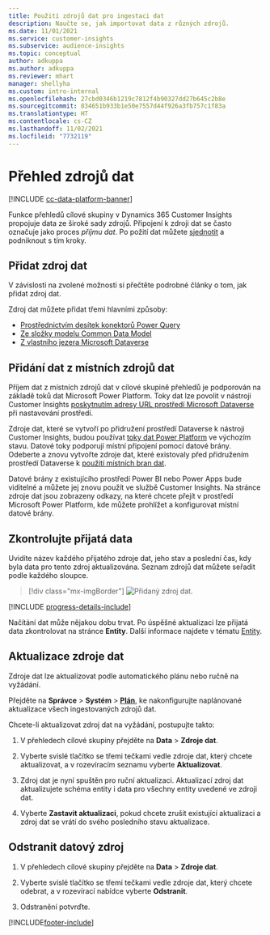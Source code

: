```yaml
---
title: Použití zdrojů dat pro ingestaci dat
description: Naučte se, jak importovat data z různých zdrojů.
ms.date: 11/01/2021
ms.service: customer-insights
ms.subservice: audience-insights
ms.topic: conceptual
author: adkuppa
ms.author: adkuppa
ms.reviewer: mhart
manager: shellyha
ms.custom: intro-internal
ms.openlocfilehash: 27cbd0346b1219c7812f4b90327dd27b645c2b8e
ms.sourcegitcommit: 834651b933b1e50e7557d44f926a3fb757c1f83a
ms.translationtype: HT
ms.contentlocale: cs-CZ
ms.lasthandoff: 11/02/2021
ms.locfileid: "7732119"
---
```

# <a name="data-sources-overview"></a>Přehled zdrojů dat

[!INCLUDE [cc-data-platform-banner](../includes/cc-data-platform-banner.md)]

Funkce přehledů cílové skupiny v Dynamics 365 Customer Insights propojuje data ze široké sady zdrojů. Připojení k zdroji dat se často označuje jako proces *příjmu dat*. Po požití dat můžete [sjednotit](data-unification.md) a podniknout s tím kroky.

## <a name="add-a-data-source"></a>Přidat zdroj dat

V závislosti na zvolené možnosti si přečtěte podrobné články o tom, jak přidat zdroj dat.

Zdroj dat můžete přidat třemi hlavními způsoby:

- [Prostřednictvím desítek konektorů Power Query](connect-power-query.md)
- [Ze složky modelu Common Data Model](connect-common-data-model.md)
- [Z vlastního jezera Microsoft Dataverse](connect-dataverse-managed-lake.md)

## <a name="add-data-from-on-premises-data-sources"></a>Přidání dat z místních zdrojů dat

Příjem dat z místních zdrojů dat v cílové skupině přehledů je podporován na základě toků dat Microsoft Power Platform. Toky dat lze povolit v nástroji Customer Insights [poskytnutím adresy URL prostředí Microsoft Dataverse](create-environment.md) při nastavování prostředí.

Zdroje dat, které se vytvoří po přidružení prostředí Dataverse k nástroji Customer Insights, budou používat [toky dat Power Platform](/power-query/dataflows/overview-dataflows-across-power-platform-dynamics-365) ve výchozím stavu. Datové toky podporují místní připojení pomocí datové brány. Odeberte a znovu vytvořte zdroje dat, které existovaly před přidružením prostředí Dataverse k [použití místních bran dat](/data-integration/gateway/service-gateway-app).

Datové brány z existujícího prostředí Power BI nebo Power Apps bude viditelné a můžete jej znovu použít ve službě Customer Insights. Na stránce zdroje dat jsou zobrazeny odkazy, na které chcete přejít v prostředí Microsoft Power Platform, kde můžete prohlížet a konfigurovat místní datové brány.

## <a name="review-ingested-data"></a>Zkontrolujte přijatá data

Uvidíte název každého přijatého zdroje dat, jeho stav a poslední čas, kdy byla data pro tento zdroj aktualizována. Seznam zdrojů dat můžete seřadit podle každého sloupce.

> [!div class="mx-imgBorder"]
> ![Přidaný zdroj dat.](media/configure-data-datasource-added.png "Přidaný zdroj dat")

[!INCLUDE [progress-details-include](../includes/progress-details-pane.md)]

Načítání dat může nějakou dobu trvat. Po úspěšné aktualizaci lze přijatá data zkontrolovat na stránce **Entity**. Další informace najdete v tématu [Entity](entities.md).

## <a name="refresh-a-data-source"></a>Aktualizace zdroje dat

Zdroje dat lze aktualizovat podle automatického plánu nebo ručně na vyžádání. 

Přejděte na **Správce** > **Systém** > [**Plán**](system.md#schedule-tab), ke nakonfigurujte naplánované aktualizace všech ingestovaných zdrojů dat.

Chcete-li aktualizovat zdroj dat na vyžádání, postupujte takto:

1. V přehledech cílové skupiny přejděte na **Data** > **Zdroje dat**.

2. Vyberte svislé tlačítko se třemi tečkami vedle zdroje dat, který chcete aktualizovat, a v rozevíracím seznamu vyberte **Aktualizovat**.

3. Zdroj dat je nyní spuštěn pro ruční aktualizaci. Aktualizací zdroj dat aktualizujete schéma entity i data pro všechny entity uvedené ve zdroji dat.

4. Vyberte **Zastavit aktualizaci**, pokud chcete zrušit existující aktualizaci a zdroj dat se vrátí do svého posledního stavu aktualizace.

## <a name="delete-a-data-source"></a>Odstranit datový zdroj

1. V přehledech cílové skupiny přejděte na **Data** > **Zdroje dat**.

2. Vyberte svislé tlačítko se třemi tečkami vedle zdroje dat, který chcete odebrat, a v rozevírací nabídce vyberte **Odstranit**.

3. Odstranění potvrďte.


[!INCLUDE[footer-include](../includes/footer-banner.md)]
